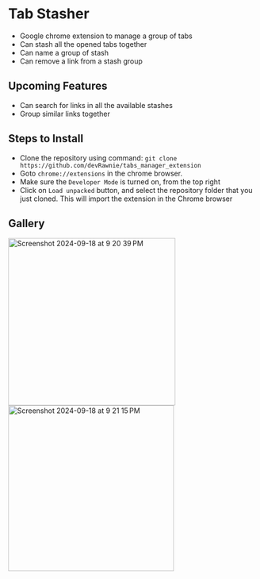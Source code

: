 # Tab Stasher

- Google chrome extension to manage a group of tabs
- Can stash all the opened tabs together
- Can name a group of stash
- Can remove a link from a stash group

## Upcoming Features
- Can search for links in all the available stashes
- Group similar links together

## Steps to Install
- Clone the repository using command: `git clone https://github.com/devRawnie/tabs_manager_extension`
- Goto `chrome://extensions` in the chrome browser.
- Make sure the `Developer Mode` is turned on, from the top right
- Click on `Load unpacked` button, and select the repository folder that you just cloned. This will import the extension in the Chrome browser

## Gallery

<img width="337" alt="Screenshot 2024-09-18 at 9 20 39 PM" src="https://github.com/user-attachments/assets/be47a359-0c3a-4053-bfb5-9f470f598c51"><br/>
<img width="334" alt="Screenshot 2024-09-18 at 9 21 15 PM" src="https://github.com/user-attachments/assets/48e3fd12-d063-407a-a9a4-14934c4f920c">

